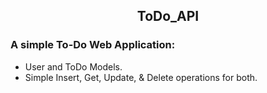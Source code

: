 <h2 align="center"> ToDo_API </h2>
<h3> A simple To-Do Web Application:</h3>
<ul>
  <li>User and ToDo Models.</li>
  <li>Simple Insert, Get, Update, & Delete operations for both.</li>
</ul>
